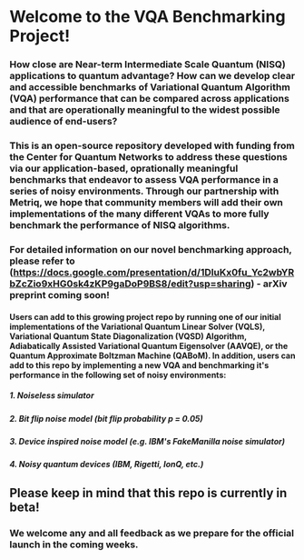 # Welcome to the VQA Benchmarking Project!

### How close are Near-term Intermediate Scale Quantum (NISQ) applications to quantum advantage? How can we develop clear and accessible benchmarks of Variational Quantum Algorithm (VQA) performance that can be compared across applications and that are operationally meaningful to the widest possible audience of end-users?

### This is an open-source repository developed with funding from the Center for Quantum Networks to address these questions via our application-based, oprationally meaningful benchmarks that endeavor to assess VQA performance in a series of noisy environments. Through our partnership with Metriq, we hope that community members will add their own implementations of the many different VQAs to more fully benchmark the performance of NISQ algorithms.

### For detailed information on our novel benchmarking approach, please refer to (https://docs.google.com/presentation/d/1DIuKx0fu_Yc2wbYRbZcZio9xHG0sk4zKP9gaDoP9BS8/edit?usp=sharing) - arXiv preprint coming soon!

#### Users can add to this growing project repo by running one of our initial implementations of the Variational Quantum Linear Solver (VQLS), Variational Quantum State Diagonalization (VQSD) Algorithm, Adiabatically Assisted Variational Quantum Eigensolver (AAVQE), or the Quantum Approximate Boltzman Machine (QABoM). In addition, users can add to this repo by implementing a new VQA and benchmarking it's performance in the following set of noisy environments:

##### 1. Noiseless simulator
##### 2. Bit flip noise model (bit flip probability p = 0.05)
##### 3. Device inspired noise model (e.g. IBM's FakeManilla noise simulator)
##### 4. Noisy quantum devices (IBM, Rigetti, IonQ, etc.)
    
## Please keep in mind that this repo is currently in beta! 
### We welcome any and all feedback as we prepare for the official launch in the coming weeks.